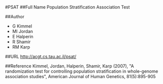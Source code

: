 #PSAT
##Full Name
Population Stratification Association Test

##Author
* G Kimmel
* MI Jordan
* E Halperin
* R Shamir
* RM Karp

##URL
http://acgt.cs.tau.ac.il/psat/

##Reference
Kimmel, Jordan, Halperin, Shamir, Karp (2007), "A randomization test for controlling population stratification in whole-genome association studies", American Journal of Human Genetics, 81(5):895-905

